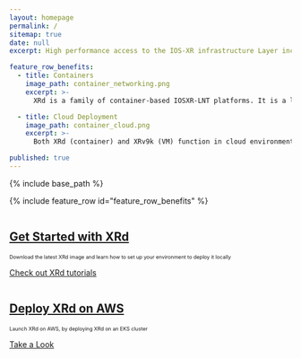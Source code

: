 ```yaml
---
layout: homepage
permalink: /
sitemap: true
date: null
excerpt: High performance access to the IOS-XR infrastructure Layer including RIB, Label Switch Database and more. Bring your own protocol or controller and operate your network your way!

feature_row_benefits:
  - title: Containers 
    image_path: container_networking.png
    excerpt: >-
      XRd is a family of container-based IOSXR-LNT platforms. It is a lightweight solution that can be used as a vRR (virtual-route-reflector), provider edge, vCSR (virtual Cell-Site Router), and cloud router (gateway for the cloud).

  - title: Cloud Deployment
    image_path: container_cloud.png  
    excerpt: >-
      Both XRd (container) and XRv9k (VM) function in cloud environments; with current support for AWS

published: true
---
```

{% include base_path %} 

{% include feature_row id="feature_row_benefits" %}

<div class="feature__wrapper">
    <div class="feature__item--right">
      <div class="archive__item">
          <div class="archive__item-teaser center" style="max-height: 300px; max-width: 300px;display: block; margin-left: auto; margin-right: auto;">
            <a href="{{ base_path }}/apidocs"><img src="{{ base_path }}/images/docker-iosxr.png" alt="" /></a>
          </div>
        <div class="archive__item-body">
            <h2 class="archive__item-title"><a href="{{ base_path }}/tutorials/2022-08-22-xrd-images-where-can-one-get-them/">Get Started with XRd</a></h2>
            <div class="archive__item-excerpt" style="font-size: 0.65em;">
              <p>Download the latest XRd image and learn how to set up your environment to deploy it locally</p>
            </div>
          <p><a href="{{ base_path }}//tutorials/2022-08-22-xrd-images-where-can-one-get-them/" class="btn ">Check out XRd tutorials</a></p>
        </div>
      </div>
    </div>
</div>

<div class="feature__wrapper">
    <div class="feature__item--right">
      <div class="archive__item">
          <div class="archive__item-teaser center" style="max-height: 100px; max-width: 100px; display: block; margin-left: auto; margin-right: auto;">
            <a href="{{ base_path }}/tutorials/2022-12-08-deploy-xrd-on-aws/"><img src="{{ base_path  }}/images/aws-eks-logo-48.png" alt="" /></a>
          </div>
        <div class="archive__item-body">
            <h2 class="archive__item-title"><a href="{{ base_path }}/tutorials/2022-12-08-deploy-xrd-on-aws/">Deploy XRd on AWS</a></h2>
            <div class="archive__item-excerpt" style="font-size: 0.65em;">
              <p>Launch XRd on AWS, by deploying XRd on an EKS cluster</p>
            </div>
          <p><a href="{{ base_path }}/tutorials/2022-12-08-deploy-xrd-on-aws/" class="btn ">Take a Look</a></p>
        </div>
      </div>
    </div>
</div>
